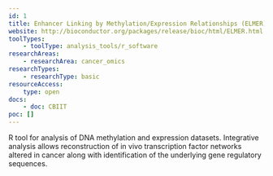 ```yaml
---
id: 1
title: Enhancer Linking by Methylation/Expression Relationships (ELMER)
website: http://bioconductor.org/packages/release/bioc/html/ELMER.html
toolTypes:
    - toolType: analysis_tools/r_software
researchAreas:
    - researchArea: cancer_omics
researchTypes:
    - researchType: basic
resourceAccess:
    type: open
docs:
    - doc: CBIIT
poc: []        
---
```

R tool for analysis of DNA methylation and expression datasets. Integrative analysis allows reconstruction of in vivo transcription factor networks altered in cancer along with identification of the underlying gene regulatory sequences.

